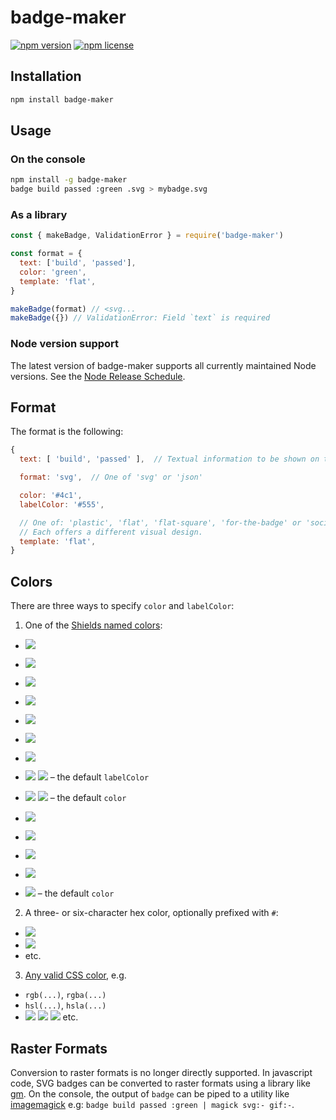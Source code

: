 # badge-maker

[![npm version](https://img.shields.io/npm/v/badge-maker.svg)](https://npmjs.org/package/badge-maker)
[![npm license](https://img.shields.io/npm/l/badge-maker.svg)](https://npmjs.org/package/badge-maker)

## Installation

```sh
npm install badge-maker
```

## Usage

### On the console

```sh
npm install -g badge-maker
badge build passed :green .svg > mybadge.svg
```

### As a library

```js
const { makeBadge, ValidationError } = require('badge-maker')

const format = {
  text: ['build', 'passed'],
  color: 'green',
  template: 'flat',
}

makeBadge(format) // <svg...
makeBadge({}) // ValidationError: Field `text` is required
```

### Node version support

The latest version of badge-maker supports all currently maintained Node
versions. See the [Node Release Schedule][].

[node release schedule]: https://github.com/nodejs/Release#release-schedule

## Format

The format is the following:

```js
{
  text: [ 'build', 'passed' ],  // Textual information to be shown on the badge, in order

  format: 'svg',  // One of 'svg' or 'json'

  color: '#4c1',
  labelColor: '#555',

  // One of: 'plastic', 'flat', 'flat-square', 'for-the-badge' or 'social'
  // Each offers a different visual design.
  template: 'flat',
}
```

## Colors

There are three ways to specify `color` and `labelColor`:

1. One of the [Shields named colors](./lib/color.js):

- ![][brightgreen]
- ![][green]
- ![][yellow]
- ![][yellowgreen]
- ![][orange]
- ![][red]
- ![][blue]
- ![][grey] ![][gray] – the default `labelColor`
- ![][lightgrey] ![][lightgray] – the default `color`

- ![][success]
- ![][important]
- ![][critical]
- ![][informational]
- ![][inactive] – the default `color`

2. A three- or six-character hex color, optionally prefixed with `#`:

- ![][9cf]
- ![][#007fff]
- etc.

3. [Any valid CSS color][css color], e.g.

- `rgb(...)`, `rgba(...)`
- `hsl(...)`, `hsla(...)`
- ![][aqua] ![][fuchsia] ![][lightslategray] etc.

[brightgreen]: https://img.shields.io/badge/brightgreen-brightgreen.svg
[success]: https://img.shields.io/badge/success-success.svg
[green]: https://img.shields.io/badge/green-green.svg
[yellow]: https://img.shields.io/badge/yellow-yellow.svg
[yellowgreen]: https://img.shields.io/badge/yellowgreen-yellowgreen.svg
[orange]: https://img.shields.io/badge/orange-orange.svg
[important]: https://img.shields.io/badge/important-important.svg
[red]: https://img.shields.io/badge/red-red.svg
[critical]: https://img.shields.io/badge/critical-critical.svg
[blue]: https://img.shields.io/badge/blue-blue.svg
[informational]: https://img.shields.io/badge/informational-informational.svg
[grey]: https://img.shields.io/badge/grey-grey.svg
[gray]: https://img.shields.io/badge/gray-gray.svg
[lightgrey]: https://img.shields.io/badge/lightgrey-lightgrey.svg
[lightgray]: https://img.shields.io/badge/lightgray-lightgray.svg
[inactive]: https://img.shields.io/badge/inactive-inactive.svg
[9cf]: https://img.shields.io/badge/9cf-9cf.svg
[#007fff]: https://img.shields.io/badge/%23007fff-007fff.svg
[aqua]: https://img.shields.io/badge/aqua-aqua.svg
[fuchsia]: https://img.shields.io/badge/fuchsia-fuchsia.svg
[lightslategray]: https://img.shields.io/badge/lightslategray-lightslategray.svg
[css color]: https://developer.mozilla.org/en-US/docs/Web/CSS/color_value
[css/svg color]: http://www.w3.org/TR/SVG/types.html#DataTypeColor

## Raster Formats

Conversion to raster formats is no longer directly supported. In javascript
code, SVG badges can be converted to raster formats using a library like
[gm](https://www.npmjs.com/package/gm). On the console, the output of `badge`
can be piped to a utility like
[imagemagick](https://imagemagick.org/script/command-line-processing.php)
e.g: `badge build passed :green | magick svg:- gif:-`.
